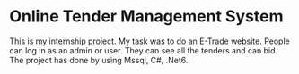 # Online Tender Management System

This is my internship project. My task was to do an E-Trade website. People can log in as an admin or user. They can see all the tenders and can bid. The project has done by using Mssql, C#, .Net6.

